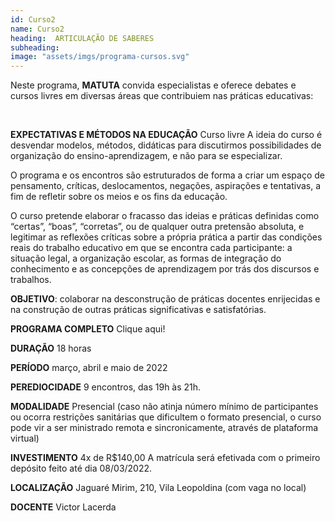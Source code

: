 ```yaml
---
id: Curso2
name: Curso2
heading:  ARTICULAÇÃO DE SABERES
subheading: 
image: "assets/imgs/programa-cursos.svg"
---
```


Neste programa, **MATUTA** convida especialistas e oferece debates e cursos livres em diversas áreas que contribuiem nas práticas educativas:

⠀

**EXPECTATIVAS E MÉTODOS NA EDUCAÇÃO** Curso livre
A ideia do curso é desvendar modelos, métodos, didáticas para discutirmos possibilidades de organização do ensino-aprendizagem, e não para se especializar.

O programa e os encontros são estruturados de forma a criar um espaço de pensamento, críticas, deslocamentos, negações, aspirações e tentativas, a fim de refletir sobre os meios e os fins da educação.

O curso pretende elaborar o fracasso das ideias e práticas definidas como “certas”, “boas”, “corretas”, ou de qualquer outra pretensão absoluta, e legitimar as reflexões críticas sobre a própria prática a partir das condições reais do trabalho educativo em que se encontra cada participante: a situação legal, a organização escolar, as formas de integração do conhecimento e as concepções de aprendizagem por trás dos discursos e trabalhos.

**OBJETIVO**: colaborar na desconstrução de práticas docentes enrijecidas e na construção de outras práticas significativas e satisfatórias.
 
**PROGRAMA COMPLETO** Clique aqui!

**DURAÇÃO** 18 horas
 
**PERÍODO** março, abril e maio de 2022
 
**PEREDIOCIDADE** 9 encontros, das 19h às 21h.
 
**MODALIDADE** Presencial (caso não atinja número mínimo de participantes ou ocorra restrições sanitárias que dificultem o formato presencial, o curso pode vir a ser ministrado remota e sincronicamente, através de plataforma virtual)
 
**INVESTIMENTO** 4x de R$140,00
A matrícula será efetivada com o primeiro depósito feito até dia 08/03/2022.
 
**LOCALIZAÇÃO** Jaguaré Mirim, 210, Vila Leopoldina (com vaga no local)

**DOCENTE** Victor Lacerda 




